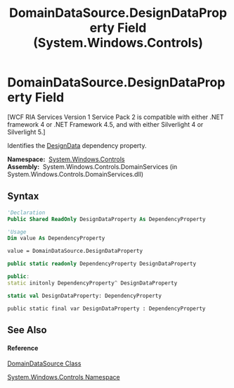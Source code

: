 ﻿---
title: DomainDataSource.DesignDataProperty Field (System.Windows.Controls)
TOCTitle: DesignDataProperty Field
ms:assetid: F:System.Windows.Controls.DomainDataSource.DesignDataProperty
ms:mtpsurl: https://msdn.microsoft.com/en-us/library/system.windows.controls.domaindatasource.designdataproperty(v=VS.91)
ms:contentKeyID: 28755181
ms.date: 01/27/2012
mtps_version: v=VS.91
f1_keywords:
- System.Windows.Controls.DomainDataSource.DesignDataProperty
dev_langs:
- CSharp
- JScript
- VB
- FSharp
- c++
api_location:
- System.Windows.Controls.DomainServices.dll
api_name:
- System.Windows.Controls.DomainDataSource.DesignDataProperty
api_type:
- Managed
topic_type:
- apiref
- kbSyntax
product_family_name: VS
ROBOTS: INDEX,FOLLOW
---

# DomainDataSource.DesignDataProperty Field

\[WCF RIA Services Version 1 Service Pack 2 is compatible with either .NET framework 4 or .NET Framework 4.5, and with either Silverlight 4 or Silverlight 5.\]

Identifies the [DesignData](ff422805\(v=vs.91\).md) dependency property.

**Namespace:**  [System.Windows.Controls](ms590941\(v=vs.91\).md)  
**Assembly:**  System.Windows.Controls.DomainServices (in System.Windows.Controls.DomainServices.dll)

## Syntax

``` vb
'Declaration
Public Shared ReadOnly DesignDataProperty As DependencyProperty
```

``` vb
'Usage
Dim value As DependencyProperty

value = DomainDataSource.DesignDataProperty
```

``` csharp
public static readonly DependencyProperty DesignDataProperty
```

``` c++
public:
static initonly DependencyProperty^ DesignDataProperty
```

``` fsharp
static val DesignDataProperty: DependencyProperty
```

``` jscript
public static final var DesignDataProperty : DependencyProperty
```

## See Also

#### Reference

[DomainDataSource Class](ee732901\(v=vs.91\).md)

[System.Windows.Controls Namespace](ms590941\(v=vs.91\).md)

